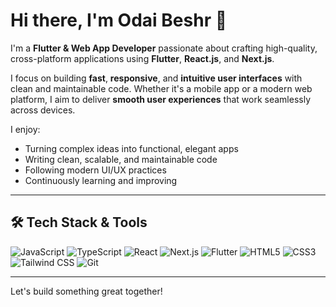 # Hi there, I'm Odai Beshr 👋

I'm a **Flutter & Web App Developer** passionate about crafting high-quality, cross-platform applications using **Flutter**, **React.js**, and **Next.js**.

I focus on building **fast**, **responsive**, and **intuitive user interfaces** with clean and maintainable code. Whether it's a mobile app or a modern web platform, I aim to deliver **smooth user experiences** that work seamlessly across devices.

I enjoy:
- Turning complex ideas into functional, elegant apps
- Writing clean, scalable, and maintainable code
- Following modern UI/UX practices
- Continuously learning and improving

---

## 🛠️ Tech Stack & Tools

![JavaScript](https://img.shields.io/badge/-JavaScript-black?style=flat-square&logo=javascript)
![TypeScript](https://img.shields.io/badge/-TypeScript-black?style=flat-square&logo=typescript)
![React](https://img.shields.io/badge/-React-black?style=flat-square&logo=react)
![Next.js](https://img.shields.io/badge/-Next.js-black?style=flat-square&logo=next.js)
![Flutter](https://img.shields.io/badge/-Flutter-black?style=flat-square&logo=flutter)
![HTML5](https://img.shields.io/badge/-HTML5-black?style=flat-square&logo=html5)
![CSS3](https://img.shields.io/badge/-CSS3-black?style=flat-square&logo=css3)
![Tailwind CSS](https://img.shields.io/badge/-TailwindCSS-black?style=flat-square&logo=tailwindcss)
![Git](https://img.shields.io/badge/-Git-black?style=flat-square&logo=git)

---

Let's build something great together!



